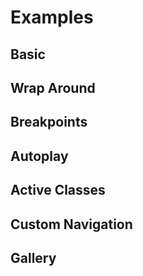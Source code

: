 # Examples

## Basic

<Example id="vue3-carousel-example-basic" />

## Wrap Around

<Example id="vue3-carousel-example-wrap-around" />

## Breakpoints

<Example id="vue3-carousel-example-breakpoints" ></Example>

## Autoplay

<Example id="vue3-carousel-example-autoplay" />

## Active Classes

<Example id="vue3-carousel-example-status-classes" />

## Custom Navigation

<Example id="vue3-carousel-example-custom-navigation" />

## Gallery

<Example id="vue3-carousel-example-gallery" :height="500" />

<script>
import Example from './.vitepress/components/Example.vue';
export default {
  components: {
    Example,
  }
}
</script>
